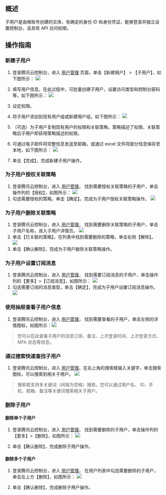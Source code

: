 ## 概述
子用户是由根账号创建的实体，有确定的身份 ID 和身份凭证，能够登录并独立设置控制台，且具有 API 访问权限。

## 操作指南

### 新建子用户
1. 登录腾讯云控制台，进入 [用户管理](https://console.cloud.tencent.com/cam) 页面，单击【新建用户】 > 【子用户】，如下图所示：
![](https://main.qcloudimg.com/raw/ea2c83f453f040868d74cebde326ece2.png)

2. 填写用户信息。在此过程中，可批量创建子用户，设置访问类型和控制台密码等，如下图所示：
![](https://main.qcloudimg.com/raw/4af2c64e456a66c71aeba544237c5aaa.png)

3. 设定权限。
 1.  将子用户添加到现有用户组或新建用户组，如下图所示：
![](https://main.qcloudimg.com/raw/4aa324cef653b1277107a422c22e469b.png)
 2.  （可选）为子用户复制现有用户的权限和关联策略，策略描述了权限，关联策略后子用户即获得策略描述的权限。

4. 可通过电子邮件将完整信息发送至邮箱，或通过 excel 文件将部分信息保存至本地，如下图所示：
![](https://main.qcloudimg.com/raw/5538d2b037b8d0299c6f96185e85f828.png)

5. 单击【完成】，完成新建子用户操作。

### 为子用户授权关联策略
1. 登录腾讯云控制台，进入 [用户管理](https://console.cloud.tencent.com/cam)， 找到需要授权关联策略的子用户，单击操作列的【授权】，如图所示：
![](https://main.qcloudimg.com/raw/def984e04ba312d066f5ced32996cb99.png)
2. 勾选需要授权的策略，单击【确定】，完成为子用户授权关联策略操作。
![](https://main.qcloudimg.com/raw/0ed5b135fe498eb017552a9014b29893.png)

### 为子用户删除关联策略
1. 登录腾讯云控制台，进入 [用户管理](https://console.cloud.tencent.com/cam)， 找到需要删除关联策略的子用户，单击子用户名称，进入子用户详情页。
![](https://main.qcloudimg.com/raw/7acf69885801de4d444955f3315fe4cf.png)
2. 单击【已关联的策略】，在列表中找到需要删除的策略，单击右侧【解除】。
![](https://main.qcloudimg.com/raw/bf4de0304257aab985745b7e456c40c7.png)
3. 单击【确认解除】，完成为子用户删除关联策略操作。

### 为子用户设置订阅消息
1. 登录腾讯云控制台，进入 [用户管理](https://console.cloud.tencent.com/cam)， 找到需要订阅消息的子用户，单击操作列的【更多】>【订阅消息】，如图所示：
![](https://main.qcloudimg.com/raw/a5c1a2fbd70a3a674ce966b2c3d63377.png)
2. 勾选需要订阅的消息类型，单击【确定】，完成为子用户设置订阅消息操作。
![](https://main.qcloudimg.com/raw/1eac93c0efd19c26e0ca1e3a1e637b75.png)

### 使用抽屉查看子用户信息
1. 登录腾讯云控制台，进入 [用户管理](https://console.cloud.tencent.com/cam)， 找到需要查看的子用户，单击左侧的详情图标，如图所示：![](https://main.qcloudimg.com/raw/aee0d6396793385984195790e03f5af3.png)
>您可以在此查看子用户的消息订阅、备注、上次登录时间、上次登录方式、MFA 状态等信息。

### 通过搜索快速查找子用户
1. 登录腾讯云控制台，进入 [用户管理](https://console.cloud.tencent.com/cam)，在右上角的搜索框输入关键字，单击搜索图标，可以搜索到相关子用户。 
![](https://main.qcloudimg.com/raw/21545d7d3da888f878dda5d82c75a8e9.png)
>搜索框支持多关键词（间隔为空格）搜索。您可以通过用户名、 ID、手机、邮箱、备注等关键词搜索相关子用户。



### 删除子用户

#### 删除单个子用户
1. 登录腾讯云控制台，进入 [用户管理](https://console.cloud.tencent.com/cam)， 找到需要删除的子用户，单击操作列的【更多】>【删除】，如图所示：
![](https://main.qcloudimg.com/raw/fc3a8a73f4ef0f53f8ad3a2a7b8d4cd2.png)

2. 单击【确认删除】，完成删除子用户操作。


#### 删除多个子用户
1. 登录腾讯云控制台，进入 [用户管理](https://console.cloud.tencent.com/cam)， 在用户列表中勾选需要删除的子用户，单击左上方【删除】，如图所示：
![](https://main.qcloudimg.com/raw/983a54ffdf83dcd0d4b9da6a7f746f27.png)

2. 单击【确认删除】，完成删除子用户操作。

